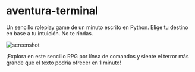 # aventura-terminal
Un sencillo roleplay game de un minuto escrito en Python. Elige tu destino en base a tu intuición. No te rindas.

![screenshot](https://i.imgur.com/nyKTnqD.png)

¡Explora en este sencillo RPG por línea de comandos y siente el terror más grande que el texto podría ofrecer en 1 minuto!

